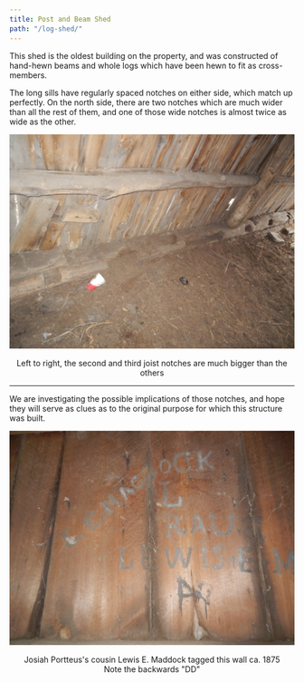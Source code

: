 ```yaml
---
title: Post and Beam Shed
path: "/log-shed/"
---
```


This shed is the oldest building on the property, and was constructed of hand-hewn beams and whole logs which have been hewn to fit as cross-members.  

The long sills have regularly spaced notches on either side, which match up perfectly.  On the north side, there are two notches which are much wider than all the rest of them, and one of those wide notches is almost twice as wide as the other.

![Log Shed](./joistNotches.jpg)
<center>
Left to right, the second and third joist notches are much bigger than the others
</center>

---
We are investigating the possible implications of those notches, and hope they will serve as clues as to the original purpose for which this structure was built.

![Log Shed](./maddockTag.jpg)
<center>
Josiah Portteus's cousin Lewis E. Maddock tagged this wall ca. 1875
</center>
<center>
Note the backwards "DD"
</center>
